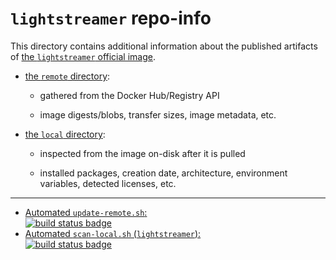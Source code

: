 # `lightstreamer` repo-info

This directory contains additional information about the published artifacts of [the `lightstreamer` official image](https://hub.docker.com/_/lightstreamer/).

-	[the `remote` directory](remote/):

	-	gathered from the Docker Hub/Registry API

	-	image digests/blobs, transfer sizes, image metadata, etc.

-	[the `local` directory](local/):

	-	inspected from the image on-disk after it is pulled

	-	installed packages, creation date, architecture, environment variables, detected licenses, etc.

---

-	[Automated `update-remote.sh`:  
	![build status badge](https://doi-janky.infosiftr.net/job/repo-info/job/remote/badge/icon)](https://doi-janky.infosiftr.net/job/repo-info/job/remote/)
-	[Automated `scan-local.sh` (`lightstreamer`):  
	![build status badge](https://doi-janky.infosiftr.net/job/repo-info/job/local/job/lightstreamer/badge/icon)](https://doi-janky.infosiftr.net/job/repo-info/job/local/job/lightstreamer)
